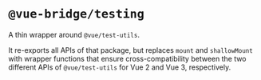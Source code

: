 # `@vue-bridge/testing`

A thin wrapper around `@vue/test-utils`.

It re-exports all APIs of that package, but replaces `mount` and `shallowMount` with wrapper functions that ensure cross-compatibility between the two different APIs of `@vue/test-utils` for Vue 2 and Vue 3, respectively.